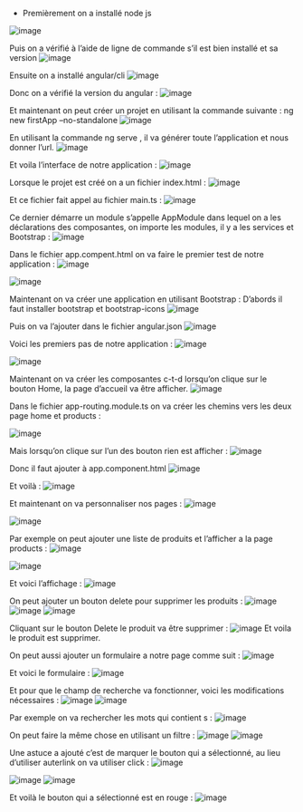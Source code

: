 -	Premièrement on a installé node js

![image](https://github.com/loubnabaroudi/BAROUDI_LOUBNA_JEE/assets/154988277/594da28d-3cd4-42c7-9e54-5ec2e250e0b2)

Puis on a vérifié à l’aide de ligne de commande s’il est bien installé et sa version
![image](https://github.com/loubnabaroudi/BAROUDI_LOUBNA_JEE/assets/154988277/d24c1516-bafc-406a-8ffc-a9cdb70ffed5)

Ensuite on a installé angular/cli
![image](https://github.com/loubnabaroudi/BAROUDI_LOUBNA_JEE/assets/154988277/334faeb9-5087-4bbd-a893-185d010ed178)

Donc on a vérifié la version du angular :
![image](https://github.com/loubnabaroudi/BAROUDI_LOUBNA_JEE/assets/154988277/d4a06505-4509-4ce3-baf6-383440e56b8c)

Et maintenant on peut créer un projet en utilisant la commande suivante : 
ng new firstApp –no-standalone
![image](https://github.com/loubnabaroudi/BAROUDI_LOUBNA_JEE/assets/154988277/b54fbfb6-88ef-426c-a997-c0bbec59d76e)

En utilisant la commande ng serve , il va générer toute l’application et nous donner l’url.
![image](https://github.com/loubnabaroudi/BAROUDI_LOUBNA_JEE/assets/154988277/7b3c04c2-def6-4546-89d7-a987e86d6ea3)

Et voila l’interface de notre application :
![image](https://github.com/loubnabaroudi/BAROUDI_LOUBNA_JEE/assets/154988277/0ffde9a8-22eb-4513-9986-776e0df8ee2d)

Lorsque le projet est créé on a un fichier index.html :
![image](https://github.com/loubnabaroudi/BAROUDI_LOUBNA_JEE/assets/154988277/6ce6ac5d-6cb6-4d8e-aa95-b11eb6a17910)

Et ce fichier fait appel au fichier main.ts :
![image](https://github.com/loubnabaroudi/BAROUDI_LOUBNA_JEE/assets/154988277/013f7b22-9c33-4a7f-829f-f7137a8c7eba)

 Ce dernier démarre un module s’appelle AppModule dans lequel on a les déclarations des composantes, on importe les modules, il y a les services et Bootstrap :
![image](https://github.com/loubnabaroudi/BAROUDI_LOUBNA_JEE/assets/154988277/5200441c-5275-4811-92a3-4884cbf5e19d)

Dans le fichier app.compent.html on va faire le premier test de notre application :
![image](https://github.com/loubnabaroudi/BAROUDI_LOUBNA_JEE/assets/154988277/3afe4245-08c3-4cb3-8e2f-6ed598bbd59c)

![image](https://github.com/loubnabaroudi/BAROUDI_LOUBNA_JEE/assets/154988277/34bdbc2d-447d-4d80-b654-282af00f5fd4)

Maintenant on va créer une application en utilisant Bootstrap :
D’abords il faut installer bootstrap et bootstrap-icons
![image](https://github.com/loubnabaroudi/BAROUDI_LOUBNA_JEE/assets/154988277/572b41b0-011d-4315-805f-771c11a58ad3)


Puis on va l’ajouter dans le fichier angular.json
![image](https://github.com/loubnabaroudi/BAROUDI_LOUBNA_JEE/assets/154988277/70c54eb9-fb4a-425d-b1d9-6dd6fd19b1b1)

Voici les premiers pas de notre application :
![image](https://github.com/loubnabaroudi/BAROUDI_LOUBNA_JEE/assets/154988277/98c6421d-3b86-4437-80d6-6a7dfb151d54)

![image](https://github.com/loubnabaroudi/BAROUDI_LOUBNA_JEE/assets/154988277/2ab59f9f-c3a5-41a8-8882-7047622a18e8)

Maintenant on va créer les composantes c-t-d lorsqu’on clique sur le bouton Home, la page d’accueil va être afficher.
![image](https://github.com/loubnabaroudi/BAROUDI_LOUBNA_JEE/assets/154988277/71a428eb-98b5-48cd-93e3-0f9ec26e62af)

Dans le fichier app-routing.module.ts on va créer les chemins vers les deux page home et products :

![image](https://github.com/loubnabaroudi/BAROUDI_LOUBNA_JEE/assets/154988277/500ac576-9872-4b00-a564-e0a3f5aeb226)

Mais lorsqu’on clique sur l’un des bouton rien est afficher :
![image](https://github.com/loubnabaroudi/BAROUDI_LOUBNA_JEE/assets/154988277/28d6df2e-bd6b-43c4-8f9f-2e9e43e8cec9)

Donc il faut ajouter à app.component.html
![image](https://github.com/loubnabaroudi/BAROUDI_LOUBNA_JEE/assets/154988277/c15e976f-2b84-4b9b-acc8-c00b9201ebbe)

Et voilà :
![image](https://github.com/loubnabaroudi/BAROUDI_LOUBNA_JEE/assets/154988277/2edd1de0-3993-45b3-8f76-14c705a2cc73)

Et maintenant on va personnaliser nos pages :
![image](https://github.com/loubnabaroudi/BAROUDI_LOUBNA_JEE/assets/154988277/65b0f7fa-28ed-459e-9022-7a4d9aa3b24a)

![image](https://github.com/loubnabaroudi/BAROUDI_LOUBNA_JEE/assets/154988277/f56736dc-81c6-4b8e-9ea1-4ebb0dc79d1c)

Par exemple on peut ajouter une liste de produits et l’afficher a la page products :
![image](https://github.com/loubnabaroudi/BAROUDI_LOUBNA_JEE/assets/154988277/a4c46e43-b4ee-4f7e-b8bb-e246dd8f545a)

![image](https://github.com/loubnabaroudi/BAROUDI_LOUBNA_JEE/assets/154988277/1be832ce-84e0-475a-8741-e6341ed02fdf)

Et voici l’affichage :
![image](https://github.com/loubnabaroudi/BAROUDI_LOUBNA_JEE/assets/154988277/921f8087-437a-40cd-a001-9c05ea6872ec)

On peut ajouter un bouton delete pour supprimer les produits :
![image](https://github.com/loubnabaroudi/BAROUDI_LOUBNA_JEE/assets/154988277/cb282565-0bc9-4626-9300-080ca32dab88)
![image](https://github.com/loubnabaroudi/BAROUDI_LOUBNA_JEE/assets/154988277/e7a70592-69ee-407e-828b-71d28f686637)
![image](https://github.com/loubnabaroudi/BAROUDI_LOUBNA_JEE/assets/154988277/9719e2e6-cbe0-44c8-b30c-0f2210c9f258)

Cliquant sur le bouton Delete le produit va être supprimer :
![image](https://github.com/loubnabaroudi/BAROUDI_LOUBNA_JEE/assets/154988277/9845b2d1-0005-46e3-856a-0ed6cd666a7f)
Et voila le produit est supprimer.


On peut aussi ajouter un formulaire a notre page comme suit :
![image](https://github.com/loubnabaroudi/BAROUDI_LOUBNA_JEE/assets/154988277/987bd527-c093-463f-b8d1-244984332363)

Et voici le formulaire :
![image](https://github.com/loubnabaroudi/BAROUDI_LOUBNA_JEE/assets/154988277/b2eed3fb-f4e3-408b-bc26-e7dde5c5c130)

Et pour que le champ de recherche va fonctionner, voici les modifications nécessaires :
![image](https://github.com/loubnabaroudi/BAROUDI_LOUBNA_JEE/assets/154988277/7be65525-8f36-4d6b-8bd2-68a338821d5a)
![image](https://github.com/loubnabaroudi/BAROUDI_LOUBNA_JEE/assets/154988277/12777658-958e-4731-83a5-cdee9026dbdf)

Par exemple on va rechercher les mots qui contient s :
![image](https://github.com/loubnabaroudi/BAROUDI_LOUBNA_JEE/assets/154988277/1aabd259-5da4-4aa5-9ef9-eafdd8fd3d13)

On peut faire la même chose en utilisant un filtre : 
![image](https://github.com/loubnabaroudi/BAROUDI_LOUBNA_JEE/assets/154988277/484f7eb6-6ff1-467d-8184-6c1f8bfd7ba8)
![image](https://github.com/loubnabaroudi/BAROUDI_LOUBNA_JEE/assets/154988277/da31c09a-76b3-4f22-ac2d-f77c13b5a050)

Une astuce a ajouté c’est de marquer le bouton qui a sélectionné, au lieu d’utiliser auterlink on va utiliser click :
![image](https://github.com/loubnabaroudi/BAROUDI_LOUBNA_JEE/assets/154988277/004d18cf-5d72-452e-8f17-df1b08470b62)

![image](https://github.com/loubnabaroudi/BAROUDI_LOUBNA_JEE/assets/154988277/05670709-a60d-438a-b541-dc3a37436fa1)
![image](https://github.com/loubnabaroudi/BAROUDI_LOUBNA_JEE/assets/154988277/9a813a75-cd8b-4c44-8407-bd2f7739f0cb)

Et voilà le bouton qui a sélectionné est en rouge :
![image](https://github.com/loubnabaroudi/BAROUDI_LOUBNA_JEE/assets/154988277/9b7a1851-bd46-4f77-8877-6276c96a8cc0)








